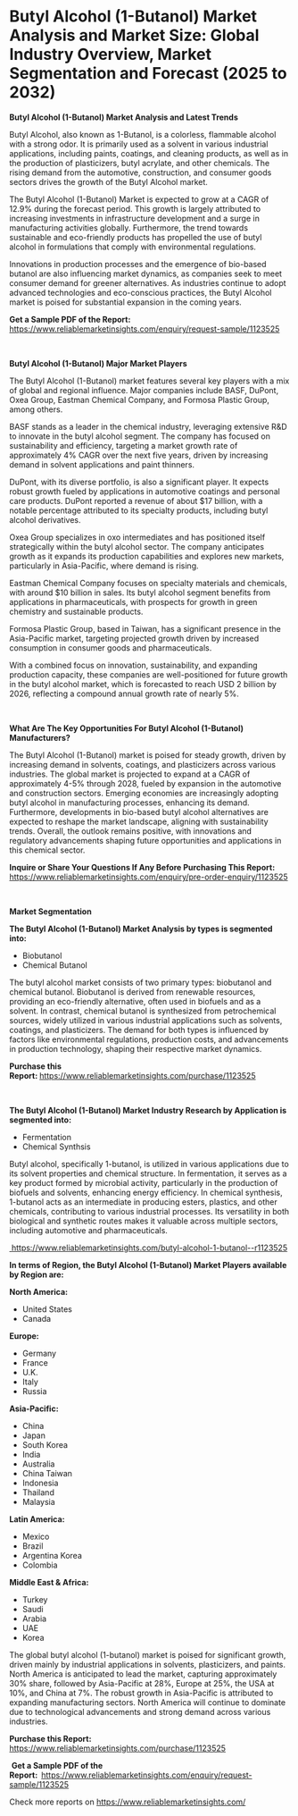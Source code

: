 <p><h1>Butyl Alcohol (1-Butanol) Market Analysis and Market Size: Global Industry Overview, Market Segmentation and Forecast (2025 to 2032)</h1></p><p><strong>Butyl Alcohol (1-Butanol) Market Analysis and Latest Trends</strong></p>
<p><p>Butyl Alcohol, also known as 1-Butanol, is a colorless, flammable alcohol with a strong odor. It is primarily used as a solvent in various industrial applications, including paints, coatings, and cleaning products, as well as in the production of plasticizers, butyl acrylate, and other chemicals. The rising demand from the automotive, construction, and consumer goods sectors drives the growth of the Butyl Alcohol market. </p><p>The Butyl Alcohol (1-Butanol) Market is expected to grow at a CAGR of 12.9% during the forecast period. This growth is largely attributed to increasing investments in infrastructure development and a surge in manufacturing activities globally. Furthermore, the trend towards sustainable and eco-friendly products has propelled the use of butyl alcohol in formulations that comply with environmental regulations. </p><p>Innovations in production processes and the emergence of bio-based butanol are also influencing market dynamics, as companies seek to meet consumer demand for greener alternatives. As industries continue to adopt advanced technologies and eco-conscious practices, the Butyl Alcohol market is poised for substantial expansion in the coming years.</p></p>
<p><strong>Get a Sample PDF of the Report:&nbsp;</strong> <a href="https://www.reliablemarketinsights.com/enquiry/request-sample/1123525?utm_campaign=3038&utm_medium=2&utm_source=Github&utm_content=ia&utm_term=04042025&utm_id=butyl-alcohol-1-butanol">https://www.reliablemarketinsights.com/enquiry/request-sample/1123525</a></p>
<p>&nbsp;</p>
<p><strong>Butyl Alcohol (1-Butanol) Major Market Players</strong></p>
<p><p>The Butyl Alcohol (1-Butanol) market features several key players with a mix of global and regional influence. Major companies include BASF, DuPont, Oxea Group, Eastman Chemical Company, and Formosa Plastic Group, among others.</p><p>BASF stands as a leader in the chemical industry, leveraging extensive R&D to innovate in the butyl alcohol segment. The company has focused on sustainability and efficiency, targeting a market growth rate of approximately 4% CAGR over the next five years, driven by increasing demand in solvent applications and paint thinners.</p><p>DuPont, with its diverse portfolio, is also a significant player. It expects robust growth fueled by applications in automotive coatings and personal care products. DuPont reported a revenue of about $17 billion, with a notable percentage attributed to its specialty products, including butyl alcohol derivatives.</p><p>Oxea Group specializes in oxo intermediates and has positioned itself strategically within the butyl alcohol sector. The company anticipates growth as it expands its production capabilities and explores new markets, particularly in Asia-Pacific, where demand is rising.</p><p>Eastman Chemical Company focuses on specialty materials and chemicals, with around $10 billion in sales. Its butyl alcohol segment benefits from applications in pharmaceuticals, with prospects for growth in green chemistry and sustainable products.</p><p>Formosa Plastic Group, based in Taiwan, has a significant presence in the Asia-Pacific market, targeting projected growth driven by increased consumption in consumer goods and pharmaceuticals.</p><p>With a combined focus on innovation, sustainability, and expanding production capacity, these companies are well-positioned for future growth in the butyl alcohol market, which is forecasted to reach USD 2 billion by 2026, reflecting a compound annual growth rate of nearly 5%.</p></p>
<p>&nbsp;</p>
<p><strong>What Are The Key Opportunities For Butyl Alcohol (1-Butanol) Manufacturers?</strong></p>
<p><p>The Butyl Alcohol (1-Butanol) market is poised for steady growth, driven by increasing demand in solvents, coatings, and plasticizers across various industries. The global market is projected to expand at a CAGR of approximately 4-5% through 2028, fueled by expansion in the automotive and construction sectors. Emerging economies are increasingly adopting butyl alcohol in manufacturing processes, enhancing its demand. Furthermore, developments in bio-based butyl alcohol alternatives are expected to reshape the market landscape, aligning with sustainability trends. Overall, the outlook remains positive, with innovations and regulatory advancements shaping future opportunities and applications in this chemical sector.</p></p>
<p><strong>Inquire or Share Your Questions If Any Before Purchasing This Report:</strong> <a href="https://www.reliablemarketinsights.com/enquiry/pre-order-enquiry/1123525?utm_campaign=3038&utm_medium=2&utm_source=Github&utm_content=ia&utm_term=04042025&utm_id=butyl-alcohol-1-butanol">https://www.reliablemarketinsights.com/enquiry/pre-order-enquiry/1123525</a></p>
<p>&nbsp;</p>
<p><strong>Market Segmentation</strong></p>
<p><strong>The Butyl Alcohol (1-Butanol) Market Analysis by types is segmented into:</strong></p>
<p><ul><li>Biobutanol</li><li>Chemical Butanol</li></ul></p>
<p><p>The butyl alcohol market consists of two primary types: biobutanol and chemical butanol. Biobutanol is derived from renewable resources, providing an eco-friendly alternative, often used in biofuels and as a solvent. In contrast, chemical butanol is synthesized from petrochemical sources, widely utilized in various industrial applications such as solvents, coatings, and plasticizers. The demand for both types is influenced by factors like environmental regulations, production costs, and advancements in production technology, shaping their respective market dynamics.</p></p>
<p><strong>Purchase this Report:&nbsp;</strong><a href="https://www.reliablemarketinsights.com/purchase/1123525?utm_campaign=3038&utm_medium=2&utm_source=Github&utm_content=ia&utm_term=04042025&utm_id=butyl-alcohol-1-butanol">https://www.reliablemarketinsights.com/purchase/1123525</a></p>
<p>&nbsp;</p>
<p><strong>The Butyl Alcohol (1-Butanol) Market Industry Research by Application is segmented into:</strong></p>
<p><ul><li>Fermentation</li><li>Chemical Synthsis</li></ul></p>
<p><p>Butyl alcohol, specifically 1-butanol, is utilized in various applications due to its solvent properties and chemical structure. In fermentation, it serves as a key product formed by microbial activity, particularly in the production of biofuels and solvents, enhancing energy efficiency. In chemical synthesis, 1-butanol acts as an intermediate in producing esters, plastics, and other chemicals, contributing to various industrial processes. Its versatility in both biological and synthetic routes makes it valuable across multiple sectors, including automotive and pharmaceuticals.</p></p>
<p><a href="https://www.reliablemarketinsights.com/butyl-alcohol-1-butanol--r1123525?utm_campaign=3038&utm_medium=2&utm_source=Github&utm_content=ia&utm_term=04042025&utm_id=butyl-alcohol-1-butanol">&nbsp;https://www.reliablemarketinsights.com/butyl-alcohol-1-butanol--r1123525</a></p>
<p><strong>In terms of Region, the Butyl Alcohol (1-Butanol) Market Players available by Region are:</strong></p>
<p>
    <p> <strong> North America: </strong>
        <ul>
            <li>United States</li>
            <li>Canada</li>
        </ul>
        </p> 
    <p> <strong> Europe: </strong>
        <ul>
            <li>Germany</li>
            <li>France</li>
            <li>U.K.</li>
            <li>Italy</li>
            <li>Russia</li>
        </ul>
        </p> 
    <p> <strong> Asia-Pacific: </strong>
        <ul>
            <li>China</li>
            <li>Japan</li>
            <li>South Korea</li>
            <li>India</li>
            <li>Australia</li>
            <li>China Taiwan</li>
            <li>Indonesia</li>
            <li>Thailand</li>
            <li>Malaysia</li>
        </ul>
        </p> 
    <p> <strong> Latin America: </strong>
        <ul>
            <li>Mexico</li>
            <li>Brazil</li>
            <li>Argentina Korea</li>
            <li>Colombia</li>
        </ul>
        </p> 
    <p> <strong> Middle East & Africa: </strong>
        <ul>
            <li>Turkey</li>
            <li>Saudi</li>
            <li>Arabia</li>
            <li>UAE</li>
            <li>Korea</li>
        </ul>
    </p>
    </p>
<p><p>The global butyl alcohol (1-butanol) market is poised for significant growth, driven mainly by industrial applications in solvents, plasticizers, and paints. North America is anticipated to lead the market, capturing approximately 30% share, followed by Asia-Pacific at 28%, Europe at 25%, the USA at 10%, and China at 7%. The robust growth in Asia-Pacific is attributed to expanding manufacturing sectors. North America will continue to dominate due to technological advancements and strong demand across various industries.</p></p>
<p><strong>Purchase this Report: </strong><a href="https://www.reliablemarketinsights.com/purchase/1123525?utm_campaign=3038&utm_medium=2&utm_source=Github&utm_content=ia&utm_term=04042025&utm_id=butyl-alcohol-1-butanol">https://www.reliablemarketinsights.com/purchase/1123525</a></p>
<p>&nbsp;<strong>Get a Sample PDF of the Report:&nbsp;&nbsp;</strong><a href="https://www.reliablemarketinsights.com/enquiry/request-sample/1123525?utm_campaign=3038&utm_medium=2&utm_source=Github&utm_content=ia&utm_term=04042025&utm_id=butyl-alcohol-1-butanol">https://www.reliablemarketinsights.com/enquiry/request-sample/1123525</a></p>
<p><strong></strong></p>
<p>Check more reports on <a href="https://www.reliablemarketinsights.com/?utm_campaign=3038&utm_medium=2&utm_source=Github&utm_content=ia&utm_term=04042025&utm_id=butyl-alcohol-1-butanol">https://www.reliablemarketinsights.com/</a></p>
